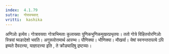 ```yaml
---
index:  4.1.79
sutra:  गोरावयवात्
vritti:  kashika 
---
```


अणिञोः इत्येव। गोत्रावयवाः गोत्राभिमताः कुलाख्याः पुणिकभुणिकमुखरप्रभृतयः। ततो गोत्रे विहितयोरणिञोः स्त्रियां ष्यङादेशो भवति। अगुरूपोत्तमार्थ आरम्भः। पौणिक्या। भौणिक्या। मौखर्या। येषां स्वनन्तरापत्ये ऽपि इष्यते दैवदत्त्या, याज्ञादत्त्या इति , ते क्रौड्यादिषु द्रष्टव्याः।

